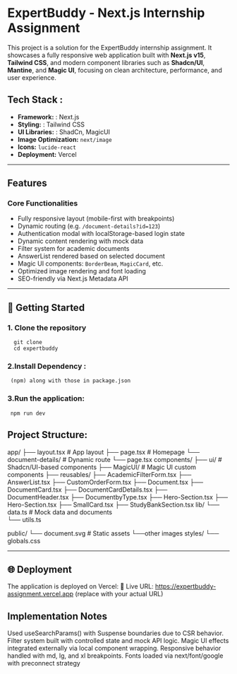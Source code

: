 # ExpertBuddy - Next.js Internship Assignment

This project is a solution for the ExpertBuddy internship assignment. It showcases a fully responsive web application built with **Next.js v15**, **Tailwind CSS**, and modern component libraries such as **Shadcn/UI**, **Mantine**, and **Magic UI**, focusing on clean architecture, performance, and user experience.

## Tech Stack :

- **Framework:** : Next.js
- **Styling:** : Tailwind CSS
- **UI Libraries:** : ShadCn, MagicUI
- **Image Optimization:** `next/image`
- **Icons:** `lucide-react`
- **Deployment:** Vercel

---

##  Features

###  Core Functionalities

- Fully responsive layout (mobile-first with breakpoints)
- Dynamic routing (e.g. `/document-details?id=123`)
- Authentication modal with localStorage-based login state
- Dynamic content rendering with mock data
- Filter system for academic documents
- AnswerList rendered based on selected document
- Magic UI components: `BorderBeam`, `MagicCard`, etc.
- Optimized image rendering and font loading
- SEO-friendly via Next.js Metadata API

---

## 🚀 Getting Started

### 1. Clone the repository
      git clone
      cd expertbuddy
### 2.Install Dependency :
     (npm) along with those in package.json
### 3.Run the application:
     npm run dev
## Project Structure: 

app/
  ├── layout.tsx             # App layout
  ├── page.tsx               # Homepage
  └── document-details/      # Dynamic route
      └── page.tsx
components/
  ├── ui/                    # Shadcn/UI-based components
  ├── MagicUI/               # Magic UI custom components
  ├── reusables/
  ├── AcademicFilterForm.tsx
  ├── AnswerList.tsx
  ├── CustomOrderForm.tsx
  ├── Document.tsx
  ├── DocumentCard.tsx
  ├── DocumentCardDetails.tsx
  ├── DocumentHeader.tsx
  ├── DocumentbyType.tsx
  ├── Hero-Section.tsx
  ├── Hero-Section.tsx
  ├── SmallCard.tsx
  ├── StudyBankSection.tsx
lib/
  └── data.ts               # Mock data and documents\
  └── utils.ts 
  
public/
  └── document.svg           # Static assets
  └──other images
styles/
  └── globals.css

  
---------


## 🌐 Deployment
 The application is deployed on Vercel:
🔗 Live URL: https://expertbuddy-assignment.vercel.app (replace with your actual URL)

## Implementation Notes
  Used useSearchParams() with Suspense boundaries due to CSR behavior.
  Filter system built with controlled state and mock API logic.
  Magic UI effects integrated externally via local component wrapping.
  Responsive behavior handled with md, lg, and xl breakpoints.
  Fonts loaded via next/font/google with preconnect strategy







